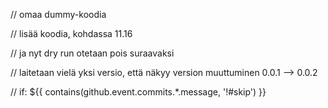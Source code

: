 // omaa dummy-koodia

// lisää koodia, kohdassa 11.16

// ja nyt dry run otetaan pois suraavaksi

// laitetaan vielä yksi versio, että näkyy version muuttuminen 0.0.1 --> 0.0.2

// if: ${{ contains(github.event.commits.*.message, '!#skip') }}